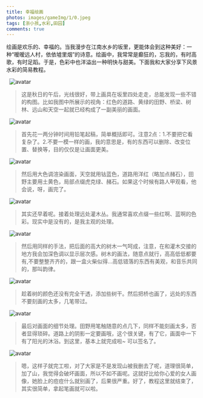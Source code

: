 ```yaml
---
title: 幸福绘画
photos: images/gameImg/1/0.jpeg
tags: [浙小孩,水彩,田园]
comments: true
---
```


绘画是欢乐的、幸福的。当我漫步在江南水乡的坂里，更能体会到这种美好：一种“暧暧远人村，依依墟里烟”的诗意。绘画中，我常常是癫狂的，忘我的，有时高歌，有时足蹈。于是，色彩中也洋溢出一种明快与甜美。下面我和大家分享下风景水彩的简易教程。

&nbsp;
![avatar](/blog/images/gameImg/1/1.jpeg)
>这是秋日的午后，光线很好，带上画具在坂里四处走走，总能发现一些不错的构图。比如我图中所展示的视角：红色的道路、黄绿的田野、桥梁、树林、远山和天空一起就已经构成了一副美丽的画面。

&nbsp;
![avatar](/blog/images/gameImg/1/2.jpeg)
>首先花一两分钟时间用铅笔起稿，简单概括即可。注意2点：1.不要把它看复杂了。2.不要一模一样的画，我的意思是，有的东西可以删除、改变位置、替换等，目的仅仅是让画面更美。

&nbsp;
![avatar](/blog/images/gameImg/1/3.jpeg)
>然后用大色调渲染画面，天空就用钴蓝色，道路用洋红（略加点赭石），田野主要用土黄色，局部点缀虎克绿、赭石。如果这个时候有路人甲观看，他会说，呀，画完了。

&nbsp;
![avatar](/blog/images/gameImg/1/4.jpeg)
>其实还早着呢。接着处理远处灌木丛。我通常喜欢点缀一些红啊、蓝啊的色彩。现实中是没有的，是我主观的处理。

&nbsp;
![avatar](/blog/images/gameImg/1/5.jpeg)
>然后用同样的手法，把后面的高大的树木一气呵成，注意，在和灌木交接的地方我会加深色调以显示层次感。树木的画法，随意点就行，高高低低都要有,不要整整齐齐的，跟一盒火柴似得...高低错落的东西有美观，和音乐共同的，那叫韵律。

&nbsp;
![avatar](/blog/images/gameImg/1/6.jpeg)
>趁着树的颜色还没有完全干透，添加些树干。然后把桥也画了，远处的东西不要刻画的太多，几笔带过。

&nbsp;
![avatar](/blog/images/gameImg/1/7.jpeg)
>最后对画面的细节处理。田野用笔触随意的点几下，同样不能刻画太多，否者显得琐碎。道路上的阴影一定要画哦，这个很关键，有了它，画面中一下有了阳光的沐浴。到这里，基本上就完成啦~ 可以签名了。

&nbsp;
![avatar](/blog/images/gameImg/1/8.jpeg)
>嗯，这样子就完工啦，对了大家是不是发现山被我删去了呢，道理很简单，加了山，我觉得会破坏画面，所以不如不画呢。这就好比给你心爱的女人画像，她脸上的痘痘什么就别画了，后果很严重。好了，教程这里就结束了，其实很简单，拿起笔画就可以啦。
